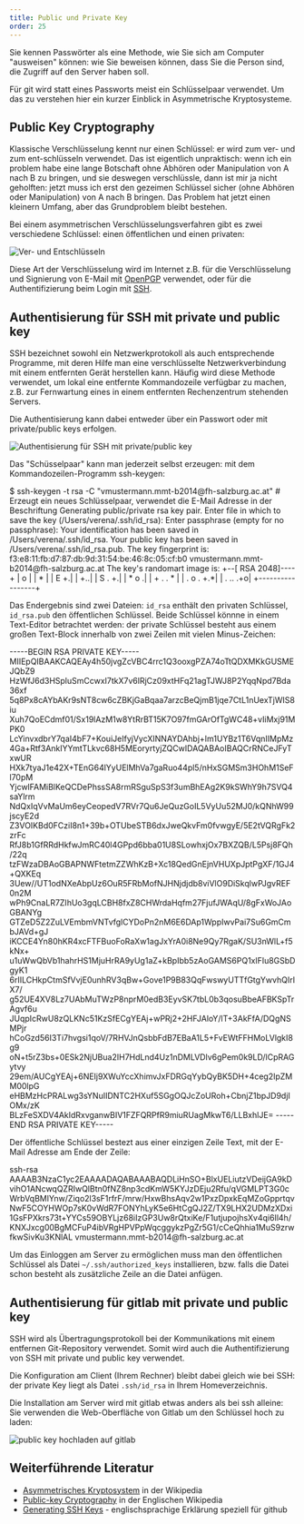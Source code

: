 ```yaml
---
title: Public und Private Key
order: 25
---
```


Sie kennen Passwörter als eine Methode, wie Sie sich am Computer "ausweisen" können:
wie Sie beweisen können, dass Sie die Person sind, die Zugriff auf den Server haben soll.

Für git wird statt eines Passworts meist ein Schlüsselpaar verwendet. Um
das zu verstehen hier ein kurzer Einblick in 
Asymmetrische Kryptosysteme.


## Public Key Cryptography

Klassische Verschlüsselung kennt nur einen Schlüssel: er wird
zum ver- und zum ent-schlüsseln verwendet.  Das ist eigentlich unpraktisch:
wenn ich ein problem habe eine lange Botschaft ohne Abhören oder Manipulation von A nach B zu bringen,
und sie deswegen verschlüssle, dann ist mir ja nicht geholften: jetzt muss ich erst
den gezeimen Schlüssel sicher (ohne Abhören oder Manipulation) von A nach B bringen. Das Problem
hat jetzt einen kleinern Umfang, aber das Grundproblem bleibt bestehen.

Bei einem asymmetrischen Verschlüsselungsverfahren gibt es zwei verschiedene
Schlüssel: einen öffentlichen und einen privaten:

![Ver- und Entschlüsseln](/images/public_key_crypto.svg)

Diese Art der Verschlüsselung wird im Internet z.B. für die Verschlüsselung
und Signierung von E-Mail mit [OpenPGP](https://de.wikipedia.org/wiki/OpenPGP) verwendet,
oder für die Authentifizierung beim Login mit [SSH](https://de.wikipedia.org/wiki/Ssh). 

## Authentisierung für SSH mit private und public key

SSH bezeichnet sowohl ein Netzwerkprotokoll als auch entsprechende Programme, 
mit deren Hilfe man eine verschlüsselte Netzwerkverbindung mit einem entfernten 
Gerät herstellen kann. Häufig wird diese Methode verwendet, um lokal eine entfernte 
Kommandozeile verfügbar zu machen, z.B. zur Fernwartung eines in einem entfernten Rechenzentrum stehenden Servers. 

Die Authentisierung kann dabei entweder über ein Passwort oder mit private/public keys erfolgen.

![Authentisierung für SSH mit private/public key](/images/ssh_login_with_public_key.svg)

Das "Schüsselpaar" kann man jederzeit selbst erzeugen: mit dem Kommandozeilen-Programm
ssh-keygen:

<shell caption="Erzeugung eines Schlüsselpaares">
$ ssh-keygen -t rsa -C "vmustermann.mmt-b2014@fh-salzburg.ac.at"
# Erzeugt ein neues Schlüsselpaar, verwendet die E-Mail Adresse in der Beschriftung
Generating public/private rsa key pair.
Enter file in which to save the key (/Users/verena/.ssh/id_rsa): 
Enter passphrase (empty for no passphrase):
Your identification has been saved in /Users/verena/.ssh/id_rsa.
Your public key has been saved in /Users/verena/.ssh/id_rsa.pub.
The key fingerprint is:
f3:e8:11:fb:d7:87:db:9d:31:54:be:46:8c:05:cf:b0 vmustermann.mmt-b2014@fh-salzburg.ac.at
The key's randomart image is:
+--[ RSA 2048]----+
|             o   |
|              *  |
|             E +.|
|              +..|
|        S    . +.|
|         *    o .|
|        + .  . * |
|       . o  . +.*|
|        . ..  .+o|
+-----------------+
</shell>

Das Endergebnis sind zwei Dateien: `id_rsa` enthält den privaten Schlüssel,
`id_rsa.pub` den öffentlichen Schlüssel.  Beide Schlüssel könnne in einem Text-Editor
betrachtet werden: der private Schlüssel besteht aus einem großen Text-Block
innerhalb von zwei Zeilen mit vielen Minus-Zeichen:


<plain caption="Beispiel für einen Privaten Schlüssel">
-----BEGIN RSA PRIVATE KEY-----
MIIEpQIBAAKCAQEAy4h50jvgZcVBC4rrc1Q3ooxgPZA74oTtQDXMKkGUSMEJQbZ9
HzWfJ6d3HSpluSmCcwxI7tkX7v6lRjCz09xtHFq21agTJWJ8P2YqqNpd7Bda36xf
5q8Px8cAYbAKr9sNT8cw6cZBKjGaBqaa7arzcBeQjmB1jqe7CtL1nUexTjWIS8iu
Xuh7QoECdmf01/Sx19lAzM1w8YtRrBT15K7O97fmGArOfTgWC48+vIiMxj91MPK0
LcYinvxdbrY7qaI4bF7+KouiJeIfyjVycXINNAYDAhbj+Im1UYBz1T6VqnIIMpMz
4Ga+Rtf3AnkIYYmtTLkvc68H5MEoryrtyjZQCwIDAQABAoIBAQCrRNCeJFyTxwUR
HXk7tyaJ1e42X+TEnG64lYyUElMhVa7gaRuo44pl5/nHxSGMSm3HOhM1SeFl70pM
YjcwlFAMiBlKeQCDePhssSA8rmRSguSpS3f3umBhEAg2K9kSWhY9h7SVQ4saYlrm
NdQxIqVvMaUm6eyCeopedV7RVr7Qu6JeQuzGoIL5VyUu52MJ0/kQNhW99jscyE2d
Z3VOIKBd0FCziI8n1+39b+OTUbeSTB6dxJweQkvFm0fvwgyE/5E2tVQRgFk2zrFc
RfJ8b1GfRRdHkfwJmRC40l4GPpd6bba01U8SLowhxjOx7BXZQB/L5Psj8FQh/22q
tzFWzaDBAoGBAPNWFtetmZZWhKzB+Xc18QedGnEjnVHUXpJptPgXF/1GJ4+QXKEq
3Uew//UT1odNXeAbpUz6OuR5FRbMofNJHNjdjdb8viVlO9DiSkqlwPJgvREF0n2M
wPh9CnaLR7ZIhUo3gqLCBH8fxZ8CHWrdaHqfm27FjufJWAqU/8gFxWoJAoGBANYg
GTZeD5Z2ZuLVEmbmVNTvfglCYDoPn2nM6E6DAp1WppIwvPai7Su6GmCmbJAVd+gJ
iKCCE4Yn80hKR4xcFTFBuoFoRaXw1agJxYrA0i8Ne9Qy7RgaK/SU3nWlL+f5kNx+
u1uWwQbVb1hahrHS1MjuHrRA9yUg1aZ+kBpIbb5zAoGAMS6PQ1xlFIu8GSbDgyK1
6rIILCHkpCtmSfVvjE0unhRV3qBw+Gove1P9B83QqFwswyUTTfGtgYwvhQIrIX7/
g52UE4XV8Lz7UAbMuTWzP8nprM0edB3EyvSK7tbL0b3qosuBbeAFBKSpTrAgvf6u
JUqpIcRwU8zQLKNc51KzSfECgYEAj+wPRj2+2HFJAloY/lT+3AkFfA/DQgNSMPjr
hCoGzd56I3Ti7hvgsi1qoV/7RHVJnQsbbFdB7EBaA1L5+FvEWtFFHMoLVlgkI8g9
oN+t5rZ3bs+0ESk2NjUBua2IH7HdLnd4Uz1nDMLVDlv6gPem0k9LD/lCpRAGytvy
29em/AUCgYEAj+6NEIj9XWuYccXhimvJxFDRGqYybQyBK5DH+4ceg2IpZMM00lpG
eHBMzHcPRALwg3sYNuIIDNTC2HXuf5SGgOQJcZoURoh+CbnjZ1bpJD9djIOMx/zK
BLzFeSXDV4AkIdRxvganwBIV1FZFQRPfR9miuRUagMkwT6/LLBxhlJE=
-----END RSA PRIVATE KEY-----
</plain>

Der öffentliche Schlüssel bestezt aus einer einzigen Zeile Text, mit
der E-Mail Adresse am Ende der Zeile:

<plain caption="Beispiel für den dazu gehörigen öffentlichen Schlüssel">
ssh-rsa AAAAB3NzaC1yc2EAAAADAQABAAABAQDLiHnSO+BlxUELiutzVDeijGA9kDvihO1ANcwqQZRIwQlBtn0fNZ8np3cdKmW5KYJzDEju2Rfu/qVGMLPT3G0cWrbVqBMlYnw/Ziqo2l3sF1rfrF/mrw/HxwBhsAqv2w1PxzDpxkEqMZoGpprtqvNwF5COYHWOp7sK0vWdR7FONYhLyK5e6HtCgQJ2Z/TX9LHX2UDMzXDxi1GsFPXkrs73t+YYCs59OBYLjz68iIzGP3Uw8rQtxiKe/F1utjupojhsXv4qi6Il4h/KNXJxcg00BgMCFuP4ibVRgHPVPpWqcggykzPgZr5G1/cCeQhhia1MuS9zrwfkwSivKu3KNlAL vmustermann.mmt-b2014@fh-salzburg.ac.at
</plain>

Um das Einloggen am Server zu ermöglichen muss man den öffentlichen Schlüssel als
Datei `~/.ssh/authorized_keys` installieren, bzw. falls die Datei schon besteht
als zusätzliche Zeile an die Datei anfügen.

## Authentisierung für gitlab mit private und public key

SSH wird als Übertragungsprotokoll bei der Kommunikations
mit einem entfernen Git-Repository verwendet. Somit wird
auch die Authentifizierung von SSH mit private und public key verwendet.

Die Konfiguration am Client (Ihrem Rechner) bleibt dabei gleich wie bei
SSH: der private Key liegt als Datei `.ssh/id_rsa` in Ihrem Homeverzeichnis.

Die Installation am Server wird mit gitlab etwas anders als bei ssh alleine:
Sie verwenden die Web-Oberfläche von Gitlab um den Schlüssel hoch zu laden:

![public key hochladen auf gitlab](/images/gitlab-public-key.png)


## Weiterführende Literatur

* [Asymmetrisches Kryptosystem](https://de.wikipedia.org/wiki/Asymmetrisches_Kryptosystem) in der Wikipedia 
* [Public-key Cryptography](https://en.wikipedia.org/wiki/Public-key_cryptography) in der Englischen Wikipedia 
* [Generating SSH Keys](https://help.github.com/articles/generating-ssh-keys) - englischsprachige Erklärung speziell für github

